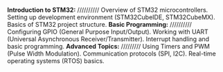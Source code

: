 **Introduction to STM32:**
//////////
Overview of STM32 microcontrollers.
Setting up development environment (STM32CubeIDE, STM32CubeMX).
Basics of STM32 project structure.
**Basic Programming:**
//////////
Configuring GPIO (General Purpose Input/Output).
Working with UART (Universal Asynchronous Receiver/Transmitter).
Interrupt handling and basic programming.
**Advanced Topics:**
/////////
Using Timers and PWM (Pulse Width Modulation).
Communication protocols (SPI, I2C).
Real-time operating systems (RTOS) basics.
